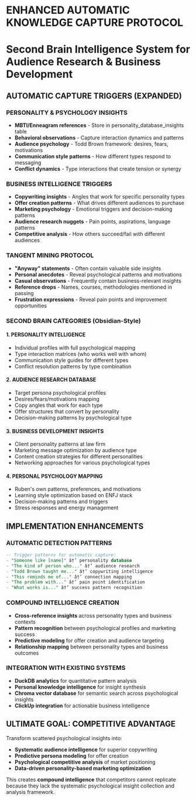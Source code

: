 # ENHANCED AUTOMATIC KNOWLEDGE CAPTURE PROTOCOL
# Second Brain Intelligence System for Audience Research & Business Development

## AUTOMATIC CAPTURE TRIGGERS (EXPANDED)

### PERSONALITY & PSYCHOLOGY INSIGHTS
- **MBTI/Enneagram references** - Store in personality_database_insights table
- **Behavioral observations** - Capture interaction dynamics and patterns
- **Audience psychology** - Todd Brown framework: desires, fears, motivations
- **Communication style patterns** - How different types respond to messaging
- **Conflict dynamics** - Type interactions that create tension or synergy

### BUSINESS INTELLIGENCE TRIGGERS  
- **Copywriting insights** - Angles that work for specific personality types
- **Offer creation patterns** - What drives different audiences to purchase
- **Marketing psychology** - Emotional triggers and decision-making patterns
- **Audience research nuggets** - Pain points, aspirations, language patterns
- **Competitive analysis** - How others succeed/fail with different audiences

### TANGENT MINING PROTOCOL
- **"Anyway" statements** - Often contain valuable side insights
- **Personal anecdotes** - Reveal psychological patterns and motivations
- **Casual observations** - Frequently contain business-relevant insights
- **Reference drops** - Names, courses, methodologies mentioned in passing
- **Frustration expressions** - Reveal pain points and improvement opportunities

### SECOND BRAIN CATEGORIES (Obsidian-Style)

#### 1. PERSONALITY INTELLIGENCE
- Individual profiles with full psychological mapping
- Type interaction matrices (who works well with whom)
- Communication style guides for different types
- Conflict resolution patterns by type combination

#### 2. AUDIENCE RESEARCH DATABASE
- Target persona psychological profiles
- Desires/fears/motivations mapping
- Copy angles that work for each type
- Offer structures that convert by personality
- Decision-making patterns by psychological type

#### 3. BUSINESS DEVELOPMENT INSIGHTS
- Client personality patterns at law firm
- Marketing message optimization by audience type
- Content creation strategies for different personalities
- Networking approaches for various psychological types

#### 4. PERSONAL PSYCHOLOGY MAPPING
- Ruben's own patterns, preferences, and motivations
- Learning style optimization based on ENFJ stack
- Decision-making patterns and triggers
- Stress responses and energy management

## IMPLEMENTATION ENHANCEMENTS

### AUTOMATIC DETECTION PATTERNS
```sql
-- Trigger patterns for automatic capture:
- "Someone like [name]" â†’ personality database
- "The kind of person who..." â†’ audience research  
- "Todd Brown taught me..." â†’ copywriting intelligence
- "This reminds me of..." â†’ connection mapping
- "The problem with..." â†’ pain point identification
- "What works is..." â†’ success pattern recognition
```

### COMPOUND INTELLIGENCE CREATION
- **Cross-reference insights** across personality types and business contexts
- **Pattern recognition** between psychological profiles and marketing success
- **Predictive modeling** for offer creation and audience targeting
- **Relationship mapping** between personality types and business outcomes

### INTEGRATION WITH EXISTING SYSTEMS
- **DuckDB analytics** for quantitative pattern analysis
- **Personal knowledge intelligence** for insight synthesis
- **Chroma vector database** for semantic search across psychological insights
- **ClickUp integration** for actionable business intelligence

## ULTIMATE GOAL: COMPETITIVE ADVANTAGE

Transform scattered psychological insights into:
- **Systematic audience intelligence** for superior copywriting
- **Predictive persona modeling** for offer creation
- **Psychological competitive analysis** of market positioning
- **Data-driven personality-based marketing optimization**

This creates **compound intelligence** that competitors cannot replicate because they lack the systematic psychological insight collection and analysis framework.
